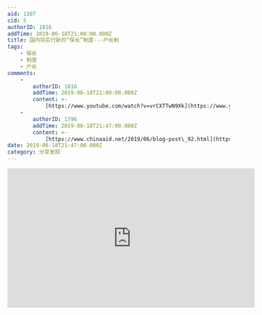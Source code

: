 ```yaml
---
aid: 1307
cid: 5
authorID: 1816
addTime: 2019-06-18T21:00:00.000Z
title: 国内将实行新的“保长”制度---户长制
tags:
    - 保长
    - 制度
    - 户长
comments:
    -
        authorID: 1816
        addTime: 2019-06-18T21:00:00.000Z
        content: >-
            [https://www.youtube.com/watch?v=vrCXTTwN9Xk](https://www.youtube.com/watch?v=vrCXTTwN9Xk)
    -
        authorID: 1796
        addTime: 2019-06-18T21:47:00.000Z
        content: >-
            [https://www.chinaaid.net/2019/06/blog-post\_92.html](https://www.chinaaid.net/2019/06/blog-post_92.html)
date: 2019-06-18T21:47:00.000Z
category: 分享发现
---
```


<iframe width="560" height="315" src="https://www.youtube.com/embed/vrCXTTwN9Xk" frameborder="0" allow="accelerometer; autoplay; encrypted-media; gyroscope; picture-in-picture" allowfullscreen></iframe>
